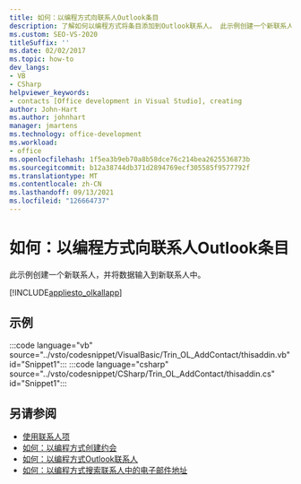 ```yaml
---
title: 如何：以编程方式向联系人Outlook条目
description: 了解如何以编程方式将条目添加到Outlook联系人。 此示例创建一个新联系人，并将数据输入到新联系人中。
ms.custom: SEO-VS-2020
titleSuffix: ''
ms.date: 02/02/2017
ms.topic: how-to
dev_langs:
- VB
- CSharp
helpviewer_keywords:
- contacts [Office development in Visual Studio], creating
author: John-Hart
ms.author: johnhart
manager: jmartens
ms.technology: office-development
ms.workload:
- office
ms.openlocfilehash: 1f5ea3b9eb70a8b58dce76c214bea2625536873b
ms.sourcegitcommit: b12a38744db371d2894769ecf305585f9577792f
ms.translationtype: MT
ms.contentlocale: zh-CN
ms.lasthandoff: 09/13/2021
ms.locfileid: "126664737"
---
```

# <a name="how-to-programmatically-add-an-entry-to-outlook-contacts"></a>如何：以编程方式向联系人Outlook条目
  此示例创建一个新联系人，并将数据输入到新联系人中。

 [!INCLUDE[appliesto_olkallapp](../vsto/includes/appliesto-olkallapp-md.md)]

## <a name="example"></a>示例
 :::code language="vb" source="../vsto/codesnippet/VisualBasic/Trin_OL_AddContact/thisaddin.vb" id="Snippet1":::
 :::code language="csharp" source="../vsto/codesnippet/CSharp/Trin_OL_AddContact/thisaddin.cs" id="Snippet1":::

## <a name="see-also"></a>另请参阅
- [使用联系人项](../vsto/working-with-contact-items.md)
- [如何：以编程方式创建约会](../vsto/how-to-programmatically-create-appointments.md)
- [如何：以编程方式Outlook联系人](../vsto/how-to-programmatically-access-outlook-contacts.md)
- [如何：以编程方式搜索联系人中的电子邮件地址](../vsto/how-to-programmatically-search-for-an-e-mail-address-in-contacts.md)
